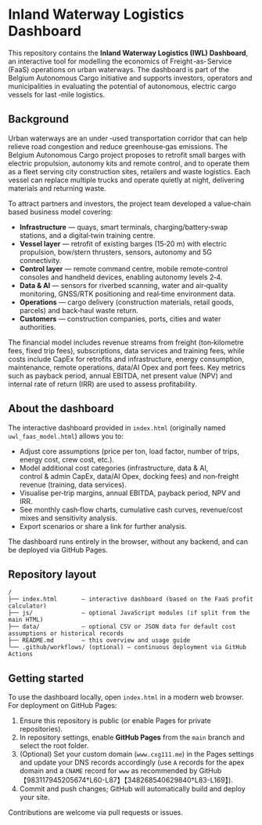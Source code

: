 # Inland Waterway Logistics Dashboard

This repository contains the **Inland Waterway Logistics (IWL) Dashboard**, an interactive tool for modelling the economics of Freight ‑as‑  Service (FaaS) operations on urban waterways.  The dashboard is part of the Belgium Autonomous Cargo initiative and supports investors, operators and municipalities in evaluating the potential of autonomous, electric cargo vessels for last ‑mile logistics.

## Background

Urban waterways are an under ‑used transportation corridor that can help relieve road congestion and reduce greenhouse‑gas emissions.  The Belgium Autonomous Cargo project proposes to retrofit small barges with electric propulsion, autonomy kits and remote control, and to operate them as a fleet serving city construction sites, retailers and waste logistics.  Each vessel can replace multiple trucks and operate quietly at night, delivering materials and returning waste.

To attract partners and investors, the project team developed a value‑chain based business model covering:

* **Infrastructure** — quays, smart terminals, charging/battery‑swap stations, and a digital‑twin training centre.
* **Vessel layer** — retrofit of existing barges (15‑20 m) with electric propulsion, bow/stern thrusters, sensors, autonomy and 5G connectivity.
* **Control layer** — remote command centre, mobile remote‑control consoles and handheld devices, enabling autonomy levels 2‑4.
* **Data & AI** — sensors for riverbed scanning, water and air‑quality monitoring, GNSS/RTK positioning and real‑time environment data.
* **Operations** — cargo delivery (construction materials, retail goods, parcels) and back‑haul waste return.
* **Customers** — construction companies, ports, cities and water authorities.

The financial model includes revenue streams from freight (ton‑kilometre fees, fixed trip fees), subscriptions, data services and training fees, while costs include CapEx for retrofits and infrastructure, energy consumption, maintenance, remote operations, data/AI Opex and port fees.  Key metrics such as payback period, annual EBITDA, net present value (NPV) and internal rate of return (IRR) are used to assess profitability.

## About the dashboard

The interactive dashboard provided in `index.html` (originally named `uwl_faas_model.html`) allows you to:

* Adjust core assumptions (price per ton, load factor, number of trips, energy cost, crew cost, etc.).
* Model additional cost categories (infrastructure, data & AI, control & admin CapEx, data/AI Opex, docking fees) and non‑freight revenue (training, data services).
* Visualise per‑trip margins, annual EBITDA, payback period, NPV and IRR.
* See monthly cash‑flow charts, cumulative cash curves, revenue/cost mixes and sensitivity analysis.
* Export scenarios or share a link for further analysis.

The dashboard runs entirely in the browser, without any backend, and can be deployed via GitHub Pages.

## Repository layout

```
/
├── index.html       — interactive dashboard (based on the FaaS profit calculator)
├── js/              — optional JavaScript modules (if split from the main HTML)
├── data/            — optional CSV or JSON data for default cost assumptions or historical records
├── README.md        — this overview and usage guide
└── .github/workflows/ (optional) — continuous deployment via GitHub Actions
```

## Getting started

To use the dashboard locally, open `index.html` in a modern web browser.  For deployment on GitHub Pages:

1. Ensure this repository is public (or enable Pages for private repositories).
2. In repository settings, enable **GitHub Pages** from the `main` branch and select the root folder.
3. (Optional) Set your custom domain (`www.cxg111.me`) in the Pages settings and update your DNS records accordingly (use `A` records for the apex domain and a `CNAME` record for `www` as recommended by GitHub【983117945205674†L60-L87】【348268540629840†L83-L169】).
4. Commit and push changes; GitHub will automatically build and deploy your site.

Contributions are welcome via pull requests or issues.
